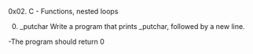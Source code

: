 0x02. C - Functions, nested loops

0. _putchar
Write a program that prints _putchar, followed by a new line.

-The program should return 0
